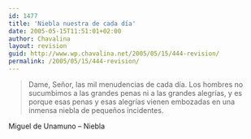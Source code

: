 ```yaml
---
id: 1477
title: 'Niebla nuestra de cada día'
date: 2005-05-15T11:51:01+02:00
author: Chavalina
layout: revision
guid: http://www.wp.chavalina.net/2005/05/15/444-revision/
permalink: /2005/05/15/444-revision/
---
```

<blockquote cite="Miguel de Unamuno, Niebla">
  <p>
    Dame, Señor, las mil menudencias de cada día. Los hombres no sucumbimos a las grandes penas ni a las grandes alegrías, y es porque esas penas y esas alegrías vienen embozadas en una inmensa niebla de pequeños incidentes.
  </p>
</blockquote>

<span class="cita">Miguel de Unamuno – Niebla</span>